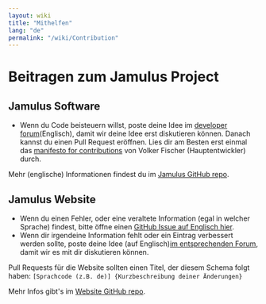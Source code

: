 ```yaml
---
layout: wiki
title: "Mithelfen"
lang: "de"
permalink: "/wiki/Contribution"
---
```


# Beitragen zum Jamulus Project

## Jamulus Software
* Wenn du Code beisteuern willst, poste deine Idee im [developer forum](https://sourceforge.net/p/llcon/discussion/developerforum/)(Englisch), damit wir deine Idee erst diskutieren können. Danach kannst du einen Pull Request eröffnen. Lies dir am Besten erst einmal das [manifesto for contributions](https://github.com/corrados/jamulus/issues/596) von Volker Fischer (Hauptentwickler) durch.

Mehr (englische) Informationen findest du im  [Jamulus GitHub repo](https://github.com/corrados/jamulus).

## Jamulus Website
* Wenn du einen Fehler, oder eine veraltete Information (egal in welcher Sprache) findest, bitte öffne einen [GitHub Issue auf Englisch hier](https://github.com/jamulussoftware/jamuluswebsite/issues).
* Wenn dir irgendeine Information fehlt oder ein Eintrag verbessert werden sollte, poste deine Idee (auf Englisch)[im entsprechenden Forum](https://sourceforge.net/p/llcon/discussion/), damit wir es mit dir diskutieren können.

Pull Requests für die Website sollten einen Titel, der diesem Schema folgt haben:
`[Sprachcode (z.B. de)] {Kurzbeschreibung deiner Änderungen}`

Mehr Infos gibt's im [Website GitHub repo](https://github.com/jamulussoftware/jamuluswebsite).
